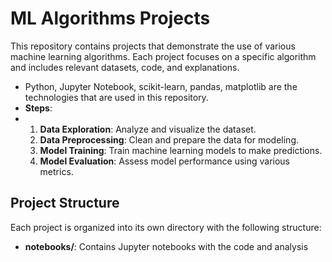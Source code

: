 # ML Algorithms Projects

This repository contains projects that demonstrate the use of various machine learning algorithms. Each project focuses on a specific algorithm and includes relevant datasets, code, and explanations.

 
- Python, Jupyter Notebook, scikit-learn, pandas, matplotlib are the technologies that are used in this repository.
- **Steps**: 
-  
  1. **Data Exploration**: Analyze and visualize the dataset.
  2. **Data Preprocessing**: Clean and prepare the data for modeling. 
  3. **Model Training**: Train machine learning models to make predictions. 
  4. **Model Evaluation**: Assess model performance using various metrics.


## Project Structure

Each project is organized into its own directory with the following structure:

- **notebooks/**: Contains Jupyter notebooks with the code and analysis
